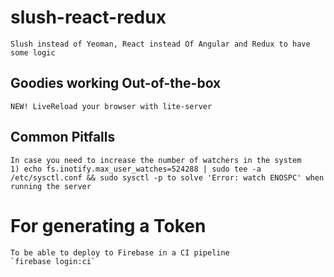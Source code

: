 # slush-react-redux
    Slush instead of Yeoman, React instead Of Angular and Redux to have some logic

## Goodies working Out-of-the-box
	NEW! LiveReload your browser with lite-server
	
## Common Pitfalls
	In case you need to increase the number of watchers in the system
	1) echo fs.inotify.max_user_watches=524288 | sudo tee -a /etc/sysctl.conf && sudo sysctl -p to solve 'Error: watch ENOSPC' when running the server

# For generating a Token 
    To be able to deploy to Firebase in a CI pipeline
    `firebase login:ci`
